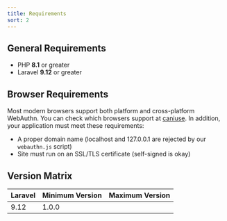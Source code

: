 ```yaml
---
title: Requirements
sort: 2
---
```


## General Requirements

- PHP **8.1** or greater
- Laravel **9.12** or greater

## Browser Requirements

Most modern browsers support both platform and cross-platform WebAuthn. You can check which browsers support at [caniuse](https://caniuse.com/webauthn). In addition,
your application must meet these requirements:

- A proper domain name (localhost and 127.0.0.1 are rejected by our `webauthn.js` script)
- Site must run on an SSL/TLS certificate (self-signed is okay)

## Version Matrix
| Laravel | Minimum Version | Maximum Version |
| --- | --- | --- |
| 9.12 | 1.0.0 | |
